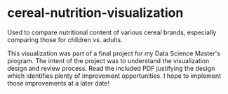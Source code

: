 # cereal-nutrition-visualization
Used to compare nutritional content of various cereal brands, especially comparing those for children vs. adults.

This visualization was part of a final project for my Data Science Master's program. The intent of the project was to understand the visualization design and review process. Read the included PDF justifying the design which identifies plenty of improvement opportunities. I hope to implement those improvements at a later date!
